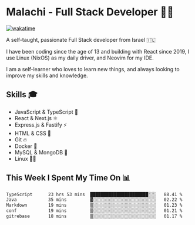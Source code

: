 # Malachi - Full Stack Developer 🚀🔥
[![wakatime](https://wakatime.com/badge/user/112ec769-e669-4b78-a46f-cf4343930741.svg)](https://wakatime.com/@112ec769-e669-4b78-a46f-cf4343930741)

A self-taught, passionate Full Stack developer from Israel 🇮🇱

I have been coding since the age of 13 and building with React since 2019, I use Linux (NixOS) as my daily driver, and Neovim for my IDE.

I am a self-learner who loves to learn new things, and always looking to improve my skills and knowledge.

## Skills 🎓
- JavaScript & TypeScript 💎
- React & Next.js ⚛️
- Express.js & Fastify ⚡️
- HTML & CSS 🎨
- Git 🔥
- Docker 🐳
- MySQL & MongoDB 💾
- Linux 👨‍💻

## This Week I Spent My Time On 📊
<!--START_SECTION:waka-->

```txt
TypeScript      23 hrs 53 mins  ██████████████████████░░░   88.41 %
Java            35 mins         ▓░░░░░░░░░░░░░░░░░░░░░░░░   02.22 %
Markdown        19 mins         ▒░░░░░░░░░░░░░░░░░░░░░░░░   01.23 %
conf            19 mins         ▒░░░░░░░░░░░░░░░░░░░░░░░░   01.21 %
gitrebase       18 mins         ▒░░░░░░░░░░░░░░░░░░░░░░░░   01.17 %
```

<!--END_SECTION:waka-->
